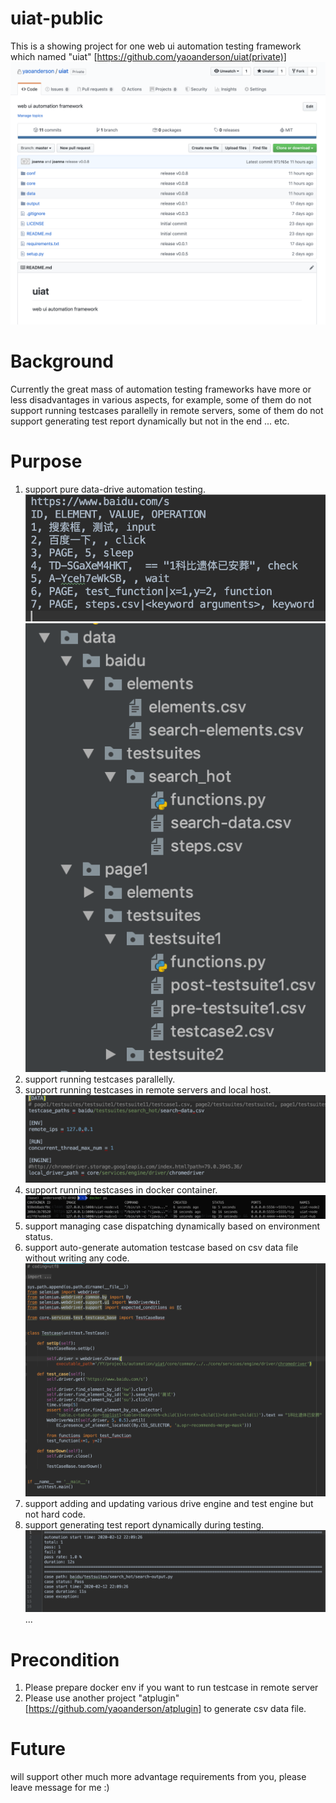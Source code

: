 # uiat-public
This is a showing project for one web ui automation testing framework which named "uiat" [https://github.com/yaoanderson/uiat(private)]
![image](https://github.com/yaoanderson/uiat-public/blob/master/uiat.png)

# Background
Currently the great mass of automation testing frameworks have more or less disadvantages in various aspects, for example, 
some of them do not support running testcases parallelly in remote servers, some of them do not support generating test report dynamically but not in the end ... etc.

# Purpose
1. support pure data-drive automation testing.
![image](https://github.com/yaoanderson/uiat-public/blob/master/data_content.png)
![image](https://github.com/yaoanderson/uiat-public/blob/master/data_structure.png)
2. support running testcases parallelly.
3. support running testcases in remote servers and local host.
![image](https://github.com/yaoanderson/uiat-public/blob/master/run_conf.png)
4. support running testcases in docker container.
![image](https://github.com/yaoanderson/uiat-public/blob/master/docker.png)
5. support managing case dispatching dynamically based on environment status.
6. support auto-generate automation testcase based on csv data file without writing any code.
![image](https://github.com/yaoanderson/uiat-public/blob/master/case.png)
7. support adding and updating various drive engine and test engine but not hard code.
8. support generating test report dynamically during testing.
![image](https://github.com/yaoanderson/uiat-public/blob/master/test_report.png)
...

# Precondition
1. Please prepare docker env if you want to run testcase in remote server
2. Please use another project "atplugin" [https://github.com/yaoanderson/atplugin] to generate csv data file.

# Future
will support other much more advantage requirements from you, please leave message for me :) 
